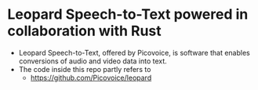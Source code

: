 # Leopard Speech-to-Text powered in collaboration with Rust

- Leopard Speech-to-Text, offered by Picovoice, is software that enables conversions of audio and video data into text.
- The code inside this repo partly refers to
  - https://github.com/Picovoice/leopard
